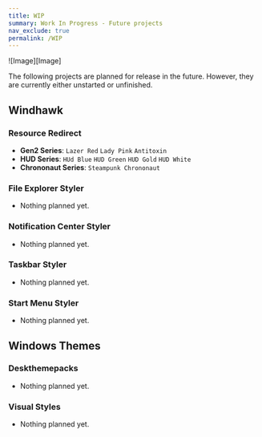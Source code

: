 ```yaml
---
title: WIP
summary: Work In Progress - Future projects
nav_exclude: true
permalink: /WIP
---
```


![Image][Image]

The following projects are planned for release in the future. However, they are currently either unstarted or unfinished.


## Windhawk

### Resource Redirect

- **Gen2 Series**: `Lazer Red` `Lady Pink` `Antitoxin`
- **HUD Series**: `HUd Blue` `HUD Green` `HUD Gold` `HUD White`
- **Chrononaut Series**: `Steampunk Chrononaut`

### File Explorer Styler

- Nothing planned yet.

### Notification Center Styler

- Nothing planned yet.

### Taskbar Styler

- Nothing planned yet.

### Start Menu Styler

- Nothing planned yet.

## Windows Themes

### Deskthemepacks

- Nothing planned yet.

### Visual Styles

- Nothing planned yet.

